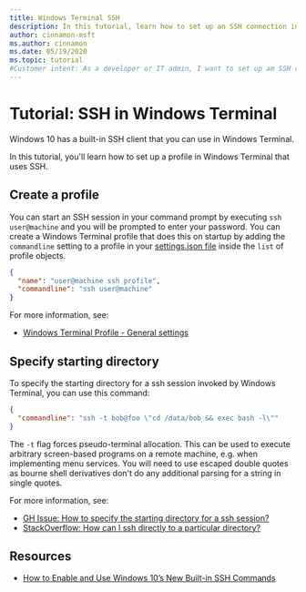 ```yaml
---
title: Windows Terminal SSH
description: In this tutorial, learn how to set up an SSH connection in Windows Terminal.
author: cinnamon-msft
ms.author: cinnamon
ms.date: 05/19/2020
ms.topic: tutorial
#Customer intent: As a developer or IT admin, I want to set up am SSH connection in Windows Terminal so that I can connect to other servers.
---
```


# Tutorial: SSH in Windows Terminal

Windows 10 has a built-in SSH client that you can use in Windows Terminal.

In this tutorial, you'll learn how to set up a profile in Windows Terminal that uses SSH.

## Create a profile

You can start an SSH session in your command prompt by executing `ssh user@machine` and you will be prompted to enter your password. You can create a Windows Terminal profile that does this on startup by adding the `commandline` setting to a profile in your [settings.json file](../install.md#settings-json-file) inside the `list` of profile objects.

```json
{
  "name": "user@machine ssh profile",
  "commandline": "ssh user@machine"
}
```

For more information, see:

* [Windows Terminal Profile - General settings](./../customize-settings/profile-general.md)

## Specify starting directory

To specify the starting directory for a ssh session invoked by Windows Terminal, you can use this command:

```json
{
  "commandline": "ssh -t bob@foo \"cd /data/bob && exec bash -l\""
}
```

The `-t` flag forces pseudo-terminal allocation. This can be used to execute arbitrary screen-based programs on a remote machine, e.g. when implementing menu services. You will need to use escaped double quotes as bourne shell derivatives don't do any additional parsing for a string in single quotes.

For more information, see:

* [GH Issue: How to specify the starting directory for a ssh session?](https://github.com/MicrosoftDocs/terminal/issues/25)
* [StackOverflow: How can I ssh directly to a particular directory?](https://stackoverflow.com/questions/626533/how-can-i-ssh-directly-to-a-particular-directory)

## Resources

* [How to Enable and Use Windows 10’s New Built-in SSH Commands](https://www.howtogeek.com/336775/how-to-enable-and-use-windows-10s-built-in-ssh-commands/)
